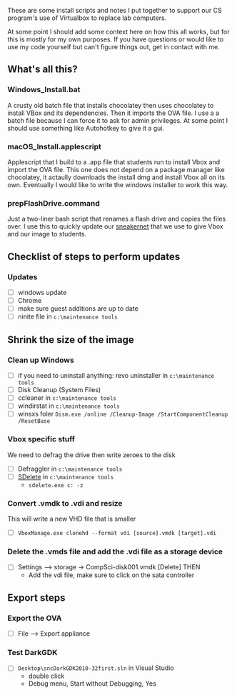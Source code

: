 These are some install scripts and notes I put together to support our CS program's use of Virtualbox to replace lab computers. 

At some point I should add some context here on how this all works, but for this is mostly for my own purposes. If you have questions or would like to use my code yourself but can't figure things out, get in contact with me.

## What's all this?

### Windows_Install.bat
A crusty old batch file that installs chocolatey then uses chocolatey to install VBox and its dependencies. Then it imports the OVA file. I use a a batch file because I can force it to ask for admin privileges. At some point I should use something like Autohotkey to give it a gui.

### macOS_Install.applescript
Applescript that I build to a .app file that students run to install Vbox and import the OVA file. This one does not depend on a package manager like chocolatey, it actaully downloads the install dmg and install Vbox all on its own. Eventually I would like to write the windows installer to work this way.

### prepFlashDrive.command
Just a two-liner bash script that renames a flash drive and copies the files over. I use this to quickly update our [sneakernet](https://en.wikipedia.org/wiki/Sneakernet) that we use to give Vbox and our image to students.


## Checklist of steps to perform updates

### Updates
- [ ] windows update
- [ ] Chrome
- [ ] make sure guest additions are up to date
- [ ] ninite file in `c:\maintenance tools`

## Shrink the size of the image

### Clean up Windows
- [ ] if you need to uninstall anything: revo uninstaller in `c:\maintenance tools`
- [ ] Disk Cleanup (System Files)
- [ ] ccleaner in `c:\maintenance tools`
- [ ] windirstat in `c:\maintenance tools`
- [ ] winsxs foler `Dism.exe /online /Cleanup-Image /StartComponentCleanup /ResetBase`

### Vbox specific stuff
We need to defrag the drive then write zeroes to the disk
- [ ] Defraggler in `c:\maintenance tools`
- [ ] [SDelete](https://technet.microsoft.com/en-us/sysinternals/bb897443.aspx) in `c:\maintenance tools`
  - `sdelete.exe c: -z`

### Convert .vmdk to .vdi and resize
This will write a new VHD file that is smaller
- [ ] `VboxManage.exe clonehd --format vdi [source].vmdk [target].vdi`

### Delete the .vmds file and add the .vdi file as a storage device
- [ ] Settings --> storage -> CompSci-disk001.vmdk [Delete] THEN
   - Add the vdi file, make sure to click on the sata controller

## Export steps

### Export the OVA
- [ ] File --> Export appliance

### Test DarkGDK
- [ ] `Desktop\sncDarkGDK2010-32first.sln` in Visual Studio
   - double click
   - Debug menu, Start without Debugging, Yes
